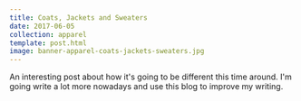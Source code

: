 ```yaml
---
title: Coats, Jackets and Sweaters
date: 2017-06-05
collection: apparel
template: post.html
image: banner-apparel-coats-jackets-sweaters.jpg
---
```


An interesting post about how it's going to be different this time around. I'm going write a lot more nowadays and use this blog to improve my writing.